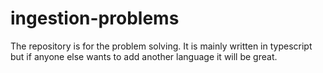 # ingestion-problems
The repository is for the problem solving. It is mainly written in typescript but if anyone else wants to add another language it will be great.
